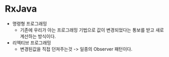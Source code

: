 RxJava
===
* 명령형 프로그래밍
  * 기존에 우리가 아는 프로그래밍 기법으로 값이 변경되었다는 통보를 받고 새로 계산하는 방식이다.
* 리엑티브 프로그래밍
  * 변경된값을 직접 던져주는것 -> 일종의 Observer 패턴이다.
